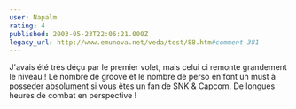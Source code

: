 ```yaml
---
user: Napalm
rating: 4
published: 2003-05-23T22:06:21.000Z
legacy_url: http://www.emunova.net/veda/test/88.htm#comment-381
---
```

J'avais été très déçu par le premier volet, mais celui ci remonte grandement le niveau ! Le nombre de groove et le nombre de perso en font un must à posseder absolument si vous êtes un fan de SNK & Capcom. De longues heures de combat en perspective !